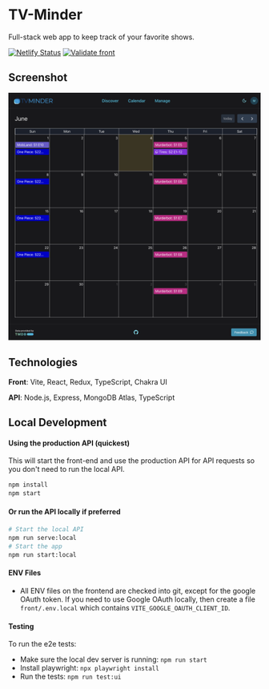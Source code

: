 # TV-Minder

Full-stack web app to keep track of your favorite shows.

[![Netlify Status](https://api.netlify.com/api/v1/badges/c0c8f001-1839-4c79-a338-de51cf4cd991/deploy-status)](https://app.netlify.com/sites/tv-minder/deploys) [![Validate front](https://github.com/trybick/tv-minder/actions/workflows/front-validate.yml/badge.svg)](https://github.com/trybick/tv-minder/actions/workflows/front-validate.yml)

## Screenshot

<p align="center">
<img src="./demo.png" width="800px"/>
</p>

## Technologies

**Front**: Vite, React, Redux, TypeScript, Chakra UI

**API**: Node.js, Express, MongoDB Atlas, TypeScript

## Local Development

#### Using the production API (quickest)

This will start the front-end and use the production API for API requests so you don't need to run the local API.

```bash
npm install
npm start
```

#### Or run the API locally if preferred

```bash
# Start the local API
npm run serve:local
# Start the app
npm run start:local
```

#### ENV Files

- All ENV files on the frontend are checked into git, except for the google OAuth token. If you need to use Google OAuth locally, then create a file `front/.env.local` which contains `VITE_GOOGLE_OAUTH_CLIENT_ID`.

#### Testing

To run the e2e tests:

- Make sure the local dev server is running: `npm run start`
- Install playwright: `npx playwright install`
- Run the tests: `npm run test:ui`
